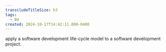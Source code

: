 ```yaml
---
transcludeTitleSize: h3
tags:
  - B4
created: 2024-10-17T14:42:11.000-0400
---
```

apply a software development life-cycle model to a software development project.